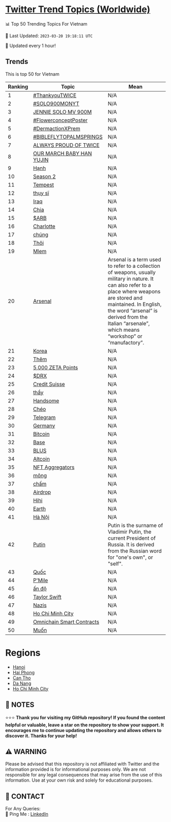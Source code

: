 [Twitter Trend Topics (Worldwide)](https://github.com/ErcinDedeoglu/Twitter-Trend-Topics)
==========


📊 Top 50 Trending Topics For Vietnam

📆 Last Updated: `2023-03-20 19:18:11 UTC`

🔧 Updated every 1 hour!


## Trends

This is top 50 for Vietnam

| Ranking | Topic | Mean |
| ------- | ------------ | ------------ |
| 1 | [#ThankyouTWICE](http://twitter.com/search?q=%23ThankyouTWICE) | N/A |
| 2 | [#SOLO900MONYT](http://twitter.com/search?q=%23SOLO900MONYT) | N/A |
| 3 | [JENNIE SOLO MV 900M](http://twitter.com/search?q=JENNIE+SOLO+MV+900M) | N/A |
| 4 | [#FlowerconceptPoster](http://twitter.com/search?q=%23FlowerconceptPoster) | N/A |
| 5 | [#DermactionXPrem](http://twitter.com/search?q=%23DermactionXPrem) | N/A |
| 6 | [#BIBLEFLYTOPALMSPRINGS](http://twitter.com/search?q=%23BIBLEFLYTOPALMSPRINGS) | N/A |
| 7 | [ALWAYS PROUD OF TWICE](http://twitter.com/search?q=ALWAYS+PROUD+OF+TWICE) | N/A |
| 8 | [OUR MARCH BABY HAN YUJIN](http://twitter.com/search?q=OUR+MARCH+BABY+HAN+YUJIN) | N/A |
| 9 | [Hạnh](http://twitter.com/search?q=H%e1%ba%a1nh) | N/A |
| 10 | [Season 2](http://twitter.com/search?q=Season+2) | N/A |
| 11 | [Tempest](http://twitter.com/search?q=Tempest) | N/A |
| 12 | [thụy sĩ](http://twitter.com/search?q=th%e1%bb%a5y+s%c4%a9) | N/A |
| 13 | [Iraq](http://twitter.com/search?q=Iraq) | N/A |
| 14 | [Chia](http://twitter.com/search?q=Chia) | N/A |
| 15 | [$ARB](http://twitter.com/search?q=%24ARB) | N/A |
| 16 | [Charlotte](http://twitter.com/search?q=Charlotte) | N/A |
| 17 | [chúng](http://twitter.com/search?q=ch%c3%bang) | N/A |
| 18 | [Thôi](http://twitter.com/search?q=Th%c3%b4i) | N/A |
| 19 | [Mlem](http://twitter.com/search?q=Mlem) | N/A |
| 20 | [Arsenal](http://twitter.com/search?q=Arsenal) | Arsenal is a term used to refer to a collection of weapons, usually military in nature. It can also refer to a place where weapons are stored and maintained. In English, the word “arsenal” is derived from the Italian “arsenale”, which means “workshop” or “manufactory”. |
| 21 | [Korea](http://twitter.com/search?q=Korea) | N/A |
| 22 | [Thêm](http://twitter.com/search?q=Th%c3%aam) | N/A |
| 23 | [5,000 ZETA Points](http://twitter.com/search?q=5%2c000+ZETA+Points) | N/A |
| 24 | [$DRX](http://twitter.com/search?q=%24DRX) | N/A |
| 25 | [Credit Suisse](http://twitter.com/search?q=Credit+Suisse) | N/A |
| 26 | [thầy](http://twitter.com/search?q=th%e1%ba%a7y) | N/A |
| 27 | [Handsome](http://twitter.com/search?q=Handsome) | N/A |
| 28 | [Chéo](http://twitter.com/search?q=Ch%c3%a9o) | N/A |
| 29 | [Telegram](http://twitter.com/search?q=Telegram) | N/A |
| 30 | [Germany](http://twitter.com/search?q=Germany) | N/A |
| 31 | [Bitcoin](http://twitter.com/search?q=Bitcoin) | N/A |
| 32 | [Base](http://twitter.com/search?q=Base) | N/A |
| 33 | [BLUS](http://twitter.com/search?q=BLUS) | N/A |
| 34 | [Altcoin](http://twitter.com/search?q=Altcoin) | N/A |
| 35 | [NFT Aggregators](http://twitter.com/search?q=NFT+Aggregators) | N/A |
| 36 | [mông](http://twitter.com/search?q=m%c3%b4ng) | N/A |
| 37 | [chấm](http://twitter.com/search?q=ch%e1%ba%a5m) | N/A |
| 38 | [Airdrop](http://twitter.com/search?q=Airdrop) | N/A |
| 39 | [Hihi](http://twitter.com/search?q=Hihi) | N/A |
| 40 | [Earth](http://twitter.com/search?q=Earth) | N/A |
| 41 | [Hà Nội](http://twitter.com/search?q=H%c3%a0+N%e1%bb%99i) | N/A |
| 42 | [Putin](http://twitter.com/search?q=Putin) | Putin is the surname of Vladimir Putin, the current President of Russia. It is derived from the Russian word for "one's own", or "self". |
| 43 | [Quốc](http://twitter.com/search?q=Qu%e1%bb%91c) | N/A |
| 44 | [P'Mile](http://twitter.com/search?q=P%27Mile) | N/A |
| 45 | [ấn độ](http://twitter.com/search?q=%e1%ba%a5n+%c4%91%e1%bb%99) | N/A |
| 46 | [Taylor Swift](http://twitter.com/search?q=Taylor+Swift) | N/A |
| 47 | [Nazis](http://twitter.com/search?q=Nazis) | N/A |
| 48 | [Ho Chi Minh City](http://twitter.com/search?q=Ho+Chi+Minh+City) | N/A |
| 49 | [Omnichain Smart Contracts](http://twitter.com/search?q=Omnichain+Smart+Contracts) | N/A |
| 50 | [Muốn](http://twitter.com/search?q=Mu%e1%bb%91n) | N/A |



# Regions

* [Hanoi](</Vietnam/Hanoi.md>)
* [Hai Phong](</Vietnam/Hai Phong.md>)
* [Can Tho](</Vietnam/Can Tho.md>)
* [Da Nang](</Vietnam/Da Nang.md>)
* [Ho Chi Minh City](</Vietnam/Ho Chi Minh City.md>)



## 📝 NOTES

⭐⭐⭐ **Thank you for visiting my GitHub repository! If you found the content helpful or valuable, leave a star on the repository to show your support. It encourages me to continue updating the repository and allows others to discover it. Thanks for your help!**


## ⚠️ WARNING

Please be advised that this repository is not affiliated with Twitter and the information provided is for informational purposes only. We are not responsible for any legal consequences that may arise from the use of this information. Use at your own risk and solely for educational purposes.


## 📨 CONTACT

 For Any Queries:  
            🏓 Ping Me : [LinkedIn](https://www.linkedin.com/in/ercindedeoglu/)
